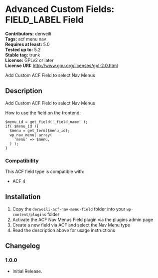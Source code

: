 # Advanced Custom Fields: FIELD_LABEL Field #
**Contributors:** derweili  
**Tags:** acf menu nav  
**Requires at least:** 5.0  
**Tested up to:** 5.2  
**Stable tag:** trunk  
**License:** GPLv2 or later  
**License URI:** http://www.gnu.org/licenses/gpl-2.0.html  

Add Custom ACF Field to select Nav Menus

## Description ##

Add Custom ACF Field to select Nav Menus

How to use the field on the frontend:

```
$menu_id = get_field('_field_name' );
if( $menu_id ){
  $menu = get_term($menu_id);
  wp_nav_menu( array(
    'menu' => $menu,
  ) );
}

```

### Compatibility ###

This ACF field type is compatible with:
* ACF 4

## Installation ##

1. Copy the `derweili-acf-nav-menu-field` folder into your `wp-content/plugins` folder
2. Activate the ACF Nav Menus Field plugin via the plugins admin page
3. Create a new field via ACF and select the Nav Menu type
4. Read the description above for usage instructions

## Changelog ##

### 1.0.0 ###
* Initial Release.
